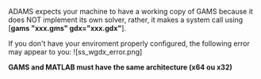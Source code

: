 ADAMS expects your machine to have a working copy of GAMS because it does NOT implement its own solver, rather, it makes a system call using [**gams "xxx.gms" gdx="xxx.gdx"**].

If you don't have your enviroment properly configured, the following error may appear to you:
![ss_wgdx_error.png]

**GAMS and MATLAB must have the same architecture (x64 ou x32)**
